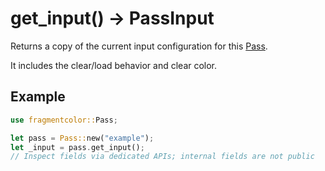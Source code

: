 # get_input() -> PassInput

Returns a copy of the current input configuration for this [Pass](https://fragmentcolor.org/api/core/pass).

It includes the clear/load behavior and clear color.

## Example

```rust
use fragmentcolor::Pass;

let pass = Pass::new("example");
let _input = pass.get_input();
// Inspect fields via dedicated APIs; internal fields are not public
```
